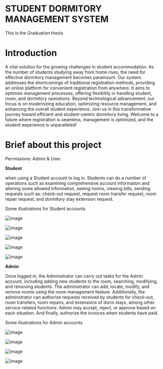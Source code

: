 <h1> STUDENT DORMITORY MANAGEMENT SYSTEM </h1>
This is the Graduation thesis 
<h1> Introduction </h1>
<p> A vital solution for the growing challenges in student accommodation. As the number of students studying away from home rises, the need for effective dormitory management becomes paramount. Our system addresses the shortcomings of traditional registration methods, providing an online platform for convenient registration from anywhere. It aims to optimize management processes, offering flexibility in handling student, room, and dormitory operations. Beyond technological advancement, our focus is on modernizing education, optimizing resource management, and enhancing the overall student experience. Join us in this transformative journey toward efficient and student-centric dormitory living. Welcome to a future where registration is seamless, management is optimized, and the student experience is unparalleled! </p>
<h1> Brief about this project </h1>
<p> Permissions: Admin & User.</p>
<p><b>Student</b></p>
<p>when using a Student account to log in. Students can do a number of operations such as examining comprehensive account information and altering some allowed information, seeing rooms, viewing bills, sending requests such as: check-out request, request room transfer request, room repair request, and dormitory stay extension request.</p>
<p> Some illustrations for Student accounts </p>

![image](https://github.com/talo33/STUDENT-DORMITORY-MANAGEMENT-SYSTEM/assets/114129828/a22e1786-b6d9-4359-a941-e386959272c0)

![image](https://github.com/talo33/STUDENT-DORMITORY-MANAGEMENT-SYSTEM/assets/114129828/375d3ad5-7f03-4c4d-bcb8-e8ce4fca1089)

![image](https://github.com/talo33/STUDENT-DORMITORY-MANAGEMENT-SYSTEM/assets/114129828/9c10e55c-ae0d-4a4b-bef9-e5d57a22039c)

![image](https://github.com/talo33/STUDENT-DORMITORY-MANAGEMENT-SYSTEM/assets/114129828/3a4244d5-da2e-4e91-b84a-ddb31eaa807d)

![image](https://github.com/talo33/STUDENT-DORMITORY-MANAGEMENT-SYSTEM/assets/114129828/9a33f8c3-fab4-4679-acb9-15f509eb8f73)

<p><b>Admin</b></p>
<p>Once logged in, the Administrator can carry out tasks for the Admin account, including adding new students to the room, searching, modifying, and removing students. The administrator can add, locate, modify, and remove rooms using the room management feature. Additionally, the administrator can authorize requests received by students for check-out, room transfers, room repairs, and extensions of dorm stays, among other service-related functions. Admin may accept, reject, or approve based on each situation. And finally, authorize the invoices when students have paid. </p>
<p> Some illustrations for Admin accounts </p>

![image](https://github.com/talo33/STUDENT-DORMITORY-MANAGEMENT-SYSTEM/assets/114129828/3664034c-2f08-4401-8283-055f9da08c57)

![image](https://github.com/talo33/STUDENT-DORMITORY-MANAGEMENT-SYSTEM/assets/114129828/a7f272ae-dd19-4c0e-8823-5dfee3ed0ae5)

![image](https://github.com/talo33/STUDENT-DORMITORY-MANAGEMENT-SYSTEM/assets/114129828/4af51f4f-2e21-4ce7-b996-c31f08f81a11)

![image](https://github.com/talo33/STUDENT-DORMITORY-MANAGEMENT-SYSTEM/assets/114129828/05b16562-3b2c-480b-ad3a-e08b7d4d69b1)


